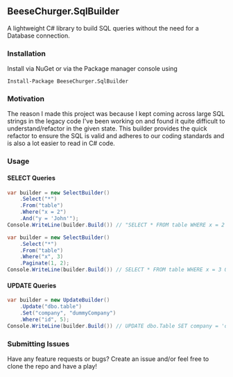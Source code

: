 ﻿<h2>BeeseChurger.SqlBuilder</h2>
A lightweight C# library to build SQL queries without the need for a Database connection.

<h3>Installation</h3>
Install via NuGet or via the Package manager console using 

```
Install-Package BeeseChurger.SqlBuilder
```

<h3>Motivation</h3>
The reason I made this project was because I kept coming across large SQL strings in the legacy code I've been working on and found it quite difficult to understand/refactor in the given state. This builder provides the quick refactor to ensure the SQL is valid and adheres to our coding standards and is also a lot easier to read in C# code.

<h3>Usage</h3>
<h4>SELECT Queries</h4>

```csharp
var builder = new SelectBuilder()
    .Select("*")
    .From("table")
    .Where("x = 2")
    .And("y = 'John'");
Console.WriteLine(builder.Build()) // "SELECT * FROM table WHERE x = 2 AND y = 'John' ;

```


```csharp
var builder = new SelectBuilder()
    .Select("*")
    .From("table")
    .Where("x", 3)
    .Paginate(1, 2);
Console.WriteLine(builder.Build()) // SELECT * FROM table WHERE x = 3 OFFSET 0 ROWS FETCH NEXT 2 ROWS ONLY ;

```

<h4>UPDATE Queries </h4>

```csharp
var builder = new UpdateBuilder()
    .Update("dbo.table")
    .Set("company", "dummyCompany")
    .Where("id", 5);
Console.WriteLine(builder.Build()) // UPDATE dbo.Table SET company = 'dummyCompany' WHERE id = 5 ;

```

<h3>Submitting Issues </h3>

Have any feature requests or bugs? Create an issue and/or feel free to clone the repo and have a play!
